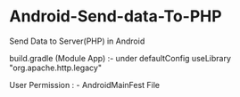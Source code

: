# Android-Send-data-To-PHP


Send Data to Server(PHP) in Android

build.gradle (Module App) :- 
under defaultConfig 
useLibrary "org.apache.http.legacy"


User Permission : -
AndroidMainFest File
  <uses-permission android:name="android.permission.INTERNET"/>
